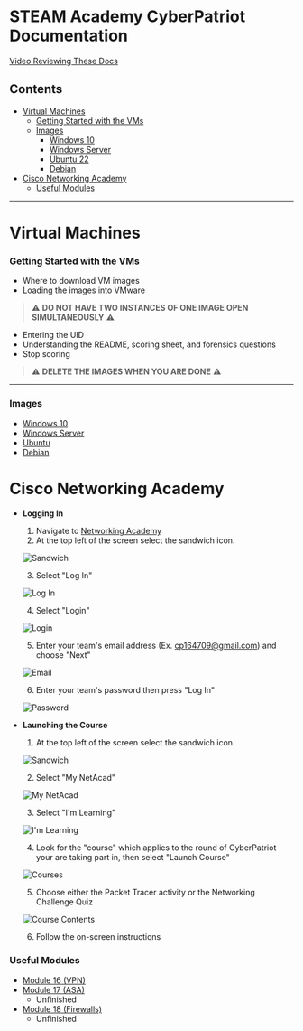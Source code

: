 # STEAM Academy CyberPatriot Documentation

 [Video Reviewing These Docs]([www.netacad.com](https://youtu.be/SiRn0inJGeU))

## Contents

- [Virtual Machines](#virtual-machines)
	- [Getting Started with the VMs](#getting-started-with-the-vms)
  - [Images](#images)
	  - [Windows 10](Windows_10.md)
	  - [Windows Server](Server.md)
	  - [Ubuntu 22](Ubuntu.md)
	  - [Debian](Debian.md)
- [Cisco Networking Academy](#cisco-networking-academy)
  - [Useful Modules](#useful-modules)

---

# Virtual Machines

### Getting Started with the VMs

- Where to download VM images
- Loading the images into VMware
   
>:warning: **DO NOT HAVE TWO INSTANCES OF ONE IMAGE OPEN SIMULTANEOUSLY** :warning:

- Entering the UID
- Understanding the README, scoring sheet, and forensics questions
- Stop scoring

>:warning: **DELETE THE IMAGES WHEN YOU ARE DONE** :warning:

---

### Images

- [Windows 10](Windows_10.md)
- [Windows Server](Server.md)
- [Ubuntu](Ubuntu.md)
- [Debian](Debian.md)


# Cisco Networking Academy

- **Logging In**

	1. Navigate to [Networking Academy](www.netacad.com)
	2. At the top left of the screen select the sandwich icon.

	![Sandwich](images/pt/sandwich.png "Sandwich Icon")

	3. Select "Log In"
      
	![Log In](images/pt/log_in.png "Log In")

	4. Select "Login"
 
	![Login](images/pt/login.png "Login")

	5. Enter your team's email address (Ex. cp164709@gmail.com) and choose "Next"

	![Email](images/pt/email.png "Enter your email")

	6. Enter your team's password then press "Log In"
				
	![Password](images/pt/password.png)

- **Launching the Course**

	1. At the top left of the screen select the sandwich icon.

	![Sandwich](images/pt/sandwich.png "Sandwich Icon")

	2. Select "My NetAcad"

	![My NetAcad](images/pt/my-netacad.png "My NetAcad")

	3. Select "I'm Learning"

	![I'm Learning](images/pt/im-learning.png "I'm Learning")

	4. Look for the "course" which applies to the round of CyberPatriot your are
      taking part in, then select "Launch Course"

	![Courses](images/pt/course.png "Courses")

	5. Choose either the Packet Tracer activity or the Networking Challenge Quiz

	![Course Contents](images/pt/course-content.png "Course Contents")

	6. Follow the on-screen instructions

### Useful Modules

- [Module 16 \(VPN\)](Packet_Tracer/Module16.md)
- [Module 17 \(ASA\)](Packet_Tracer/Module17.md)
	- Unfinished
- [Module 18 \(Firewalls\)](Packet_Tracer/Module18.md)
	- Unfinished

